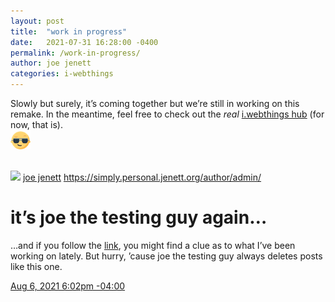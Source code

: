 ```yaml
---
layout: post
title:  "work in progress"
date:   2021-07-31 16:28:00 -0400
permalink: /work-in-progress/
author: joe jenett
categories: i-webthings
---
```

Slowly but surely, it’s coming together but we’re still in working on this remake. In the meantime, feel free to check out the _real_ <a title="i.webthings hub" href="https://hub.iwebthings.com/">i.webthings hub</a> (for now, that is).  
<img src="/images/newguy.png" width="32" alt="" />
<div class="h-entry mention">
<div class="context" style="visibility:hidden;">
↩ <a href="https://iwebthings.jenett.org/work-in-progress/" class="u-mention-of">https://iwebthings.jenett.org/work-in-progress/</a>
</div>
<div class="author u-author h-card">
<img src="https://webmention.io/avatar/secure.gravatar.com/6f34eba462d4999eb36312844efb2aac09597d5e243e27d5e37563170a19c62e.png" class="photo u-photo">
<a href="https://simply.personal.jenett.org/author/admin/" class="name u-url p-name">joe jenett</a>
<a href="https://simply.personal.jenett.org/author/admin/" class="url">https://simply.personal.jenett.org/author/admin/</a>
</div>
<h1 class="p-name">it’s joe the testing guy again…</h1>
<div class="e-content html"><p>…and if you follow the <a href="https://iwebthings.jenett.org/work-in-progress/" title="it’s a lean machine">link</a>, you might find a clue as to what I’ve been working on lately. But hurry, ’cause joe the testing guy always deletes posts like this one.</p></div>
<div class="metaline">
<time class="dt-published" datetime="2021-08-06T18:02:51-0400">
<a href="https://simply.personal.jenett.org/its-joe-the-testing-guy-again/" class="u-url">
Aug 6, 2021  6:02pm -04:00
</a>
</time>
</div>
</div>